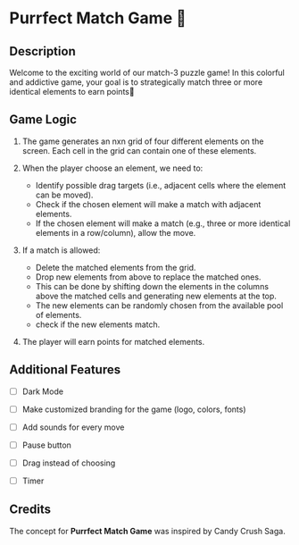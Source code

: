 # Purrfect Match Game 🌈

## Description

Welcome to the exciting world of our match-3 puzzle game! In this colorful and addictive game, your goal is to strategically match three or more identical elements to earn points🎯



## Game Logic

1. The game generates an nxn grid of four different elements on the screen. Each cell in the grid can contain one of these elements.



2. When the player choose an element, we need to:
    - Identify possible drag targets (i.e., adjacent cells where the element can be moved).
    - Check if the chosen element will make a match with adjacent elements.
    - If the chosen element will make a match (e.g., three or more identical elements in a row/column), allow the move.
  
     
3. If a match is allowed:
    - Delete the matched elements from the grid.
    - Drop new elements from above to replace the matched ones.
    - This can be done by shifting down the elements in the columns above the matched cells and generating new elements at the top.
    - The new elements can be randomly chosen from the available pool of elements.
    - check if the new elements match.

4. The player will earn points for matched elements. 

## Additional Features


- [ ] Dark Mode
- [ ] Make customized branding for the game (logo, colors, fonts)
- [ ] Add sounds for every move
- [ ] Pause button
- [ ] Drag instead of choosing
- [ ] Timer



## Credits

The concept for **Purrfect Match Game** was inspired by Candy Crush Saga.
